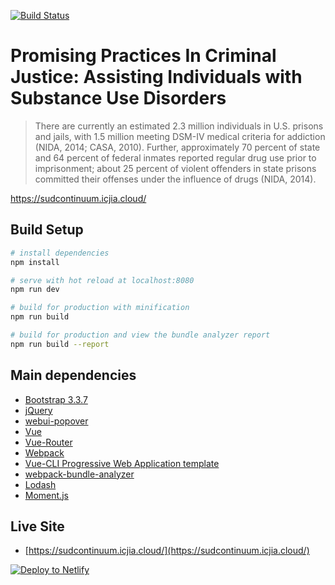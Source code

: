 [![Build Status](https://travis-ci.org/ICJIA/icjia-sudcontinuum.svg?branch=master)](https://travis-ci.org/ICJIA/icjia-sudcontinuum)

# Promising Practices In Criminal Justice: Assisting Individuals with Substance Use Disorders

> There are currently an estimated 2.3 million individuals in U.S. prisons and jails, with 1.5 million meeting DSM-IV medical criteria for addiction (NIDA, 2014; CASA, 2010). Further, approximately 70 percent of state and 64 percent of federal inmates reported regular drug use prior to imprisonment; about 25 percent of violent offenders in state prisons committed their offenses under the influence of drugs (NIDA, 2014).

https://sudcontinuum.icjia.cloud/


## Build Setup

``` bash
# install dependencies
npm install

# serve with hot reload at localhost:8080
npm run dev

# build for production with minification
npm run build

# build for production and view the bundle analyzer report
npm run build --report


```

## Main dependencies
- [Bootstrap 3.3.7](http://getbootstrap.com/)
- [jQuery](https://jquery.com/)
- [webui-popover](https://github.com/sandywalker/webui-popover)
- [Vue](https://vuejs.org/)
- [Vue-Router](https://github.com/vuejs/vue-router)
- [Webpack](https://webpack.js.org/)
- [Vue-CLI Progressive Web Application template](https://github.com/vuejs-templates/pwa)
- [webpack-bundle-analyzer](https://github.com/th0r/webpack-bundle-analyzer)
- [Lodash](https://lodash.com/)
- [Moment.js](https://momentjs.com/)


## Live Site
- [https://sudcontinuum.icjia.cloud/](https://sudcontinuum.icjia.cloud/)

[![Deploy to Netlify](https://www.netlify.com/img/deploy/button.svg)](https://app.netlify.com/start/deploy?repository=https://github.com/ICJIA/icia-sudcontinuum)
